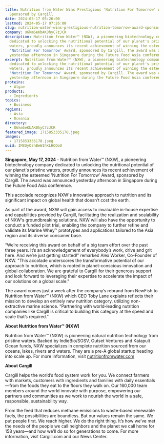 ```yaml
---
title: Nutrition from Water Wins Prestigious 'Nutrition For Tomorrow' Award
  Sponsored by Cargill
date: 2024-05-17 05:26:00
lastmod: 2024-05-17 07:26:00
slug: nutrition-water-wins-prestigious-nutrition-tomorrow-award-sponsored-cargill
company: O6km6eKbAK0hyC7zJCR
description: Nutrition from Water™ (NXW), a pioneering biotechnology company
  dedicated to unlocking the nutritional potential of our planet's pristine
  waters, proudly announces its recent achievement of winning the esteemed
  'Nutrition For Tomorrow' Award, sponsored by Cargill. The award was announced
  yesterday afternoon in Singapore during the Future Food Asia conference.
excerpt: Nutrition from Water™ (NXW), a pioneering biotechnology company
  dedicated to unlocking the nutritional potential of our planet's pristine
  waters, proudly announces its recent achievement of winning the esteemed
  'Nutrition For Tomorrow' Award, sponsored by Cargill. The award was announced
  yesterday afternoon in Singapore during the Future Food Asia conference.
proteins:
  - Algae
products:
  - Ingredients
topics:
  - Business
regions:
  - Asia
  - Oceania
directory:
  - O6km6eKbAK0hyC7zJCR
featured_image: 1715853335178.jpeg
images:
  - 1715853335178.jpeg
uuid: IM8DyOshBeW1hKLHQQoU
---
```

**Singapore, May 17, 2024** - Nutrition from Water™ (NXW), a pioneering biotechnology company dedicated to unlocking the nutritional potential of our planet's pristine waters, proudly announces its recent achievement of winning the esteemed 'Nutrition For Tomorrow' Award, sponsored by Cargill. The award was announced yesterday afternoon in Singapore during the Future Food Asia conference.

This accolade recognizes NXW's innovative approach to nutrition and its significant impact on global health that doesn’t cost the earth. 

As part of the award, NXW will gain access to invaluable in-house expertise and capabilities provided by Cargill, facilitating the realization and scalability of NXW's groundbreaking solutions. NXW will also have the opportunity to conduct a funded pilot trial, enabling the company to further refine and validate its Marine Whey™ prototypes and applications tailored to the Asia region and its diverse consumer base. 

“We’re receiving this award on behalf of a big team effort over the past three years. It’s an acknowledgement of everybody’s work, drive and grit here. And we’re just getting started!” remarked Alex Worker, Co-Founder of NXW. "This accolade underscores the transformative potential of our approach to nutrition, which is rooted in planet-conscious innovation and global collaboration. We are grateful to Cargill for their generous support and look forward to leveraging their expertise to accelerate the impact of our solutions on a global scale."

The award comes just a week after the company’s rebrand from NewFish to Nutrition from Water™ (NXW) which CEO Toby Lane explains reflects their mission to develop an entirely new nutrition category, utilizing non-extractive marine science. “Partnering with world-leading nutrition companies like Cargill is critical to building this category at the speed and scale that’s required.”

**About Nutrition from Water™ (NXW)**

Nutrition from Water™ (NXW)  is pioneering natural nutrition technology from pristine waters. Backed by IndieBio/SOSV, Outset Ventures and Katapult Ocean funds, NXW specializes in complete nutrition sourced from our oceans, lakes, rivers and waters. They are a pre-A global startup heading into scale up.  For more information, visit [nutritionfromwater.com](https://www.nutritionfromwater.com/) 

**About Cargill**

Cargill helps the world’s food system work for you. We connect farmers with markets, customers with ingredients and families with daily essentials—from the foods they eat to the floors they walk on. Our 160,000 team members around the world innovate with purpose, empowering our partners and communities as we work to nourish the world in a safe, responsible, sustainability way.

From the feed that reduces methane emissions to waste-based renewable fuels, the possibilities are boundless. But our values remain the same. We put people first. We reach higher. We do the right thing. It’s how we’ve met the needs of the people we call neighbors and the planet we call home for 158 years—and how we’ll do so for generations to come. For more information, visit Cargill.com and our News Center.

